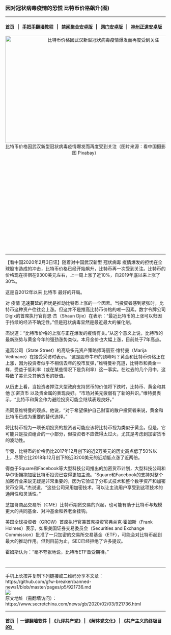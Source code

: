 ### 因对冠状病毒疫情的恐慌 比特币价格飙升(图)
------------------------

#### [首页](https://github.com/gfw-breaker/banned-news1/blob/master/README.md) &nbsp;&nbsp;|&nbsp;&nbsp; [手把手翻墙教程](https://github.com/gfw-breaker/guides/wiki) &nbsp;&nbsp;|&nbsp;&nbsp; [禁闻聚合安卓版](https://github.com/gfw-breaker/bn-android) &nbsp;&nbsp;|&nbsp;&nbsp; [网门安卓版](https://github.com/oGate2/oGate) &nbsp;&nbsp;|&nbsp;&nbsp; [神州正道安卓版](https://github.com/SzzdOgate/update) 



<div class="article_right" style="fone-color:#000">
 <p style="text-align: center;">
  <img alt="比特币价格因武汉新型冠状病毒疫情爆发而再度受到关注" src="https://img2.secretchina.com/pic/2017/10-20/p2013812a524341206-ss.jpg" style="height:336px; width:600px"/>
  <br>
   比特币价格因武汉新型冠状病毒疫情爆发而再度受到关注（图片来源：看中国摄影图 Pixabay）
   <span id="hideid" name="hideid" style="color:red;display:none;">
    <span href="https://www.secretchina.com">
    </span>
   </span>
  </br>
 </p>
 <div id="txt-mid1-t21-2017">
  <ins class="adsbygoogle" data-ad-client="ca-pub-1276641434651360" data-ad-slot="2451032099" style="display:inline-block;width:336px;height:280px">
  </ins>
  

---


  </div>
 </div>
 <p>
  【看中国2020年2月3日讯】随着对中国武汉新型
  <span href="https://www.secretchina.com/news/gb/tag/冠状病毒" target="_blank">
   冠状病毒
  </span>
  疫情爆发的担忧在全球股市造成的冲击，比特币价格已经开始飙升，比特币再一次受到关注。比特币的价格现在徘徊在9300美元左右，上一周上涨了近10%，自2019年底以来上涨了30%。
  <span id="hideid" name="hideid" style="color:red;display:none;">
   <span href="https://www.secretchina.com">
   </span>
  </span>
 </p>
 <p>
  这是自2012年以来
  <span href="https://www.secretchina.com/news/gb/tag/比特币" target="_blank">
   比特币
  </span>
  最好的开局。
 </p>
 <p>
  对
  <span href="https://www.secretchina.com/news/gb/tag/疫情" target="_blank">
   疫情
  </span>
  迅速蔓延的担忧是推动比特币上涨的一个因素。当投资者感到紧张时，比特币这种资产往往会上涨。但这并不是推高比特币价格的唯一因素。数字令牌公司Digix的首席执行官肖恩·杰（Shaun Djie）在表示：“最近比特币的上涨可以归因于持续的经济不确定性。”但是冠状病毒显然是最近最大的催化剂。
 </p>
 <p>
  杰说道：“比特币价格的上涨与正在爆发的疫情有关。”从这个意义上说，比特币的最新涨势与黄金今年的强劲涨势类似。本月金价也大幅上涨，目前处于7年高点。
 </p>
 <p>
  道富公司（State Street）的高级多元资产策略师玛丽亚·维特曼（Marija Veitmane）在接受采访时表示。“这是股市牛市的顶峰吗？黄金和比特币价格正在上涨，因为投资者似乎不相信去年的股市反弹，”维特曼补充道，比特币和黄金一样，受益于低利率（或在某些情况下是负利率）这一事实。在过去的几个月中，这导致了美元兑其他货币的贬值。
 </p>
 <p>
  从历史上看，当投资者押注大型政府支持货币的价值将下跌时，比特币、黄金和其他
  <span href="https://www.secretchina.com/news/gb/tag/加密货币" target="_blank">
   加密货币
  </span>
  以及贵金属的表现良好。“市场对美元疲弱有了新的共识。”维特曼表示，“比特币和黄金作为避险投资可能会继续表现良好。”
 </p>
 <p>
  杰同意维特曼的观点。他说，“对于希望保护自己财富的散户投资者来说，黄金和比特币已成为重要的替代选择。”
 </p>
 <p>
  将比特币视为一项长期投资的投资者可能应该将比特币视为类似于黄金。但是，它可能只是投资组合的一小部分，但投资者不应做得太过火，尤其是考虑到加密货币的波动性。
 </p>
 <p>
  毕竟，比特币的价格仍比2017年12月创下的近2万美元的历史高点低了50%以上，尽管它比2018年12月创下的近3200美元的近期低点涨了近两倍。
 </p>
 <p>
  得益于Square和Facebook等大型科技公司推出的加密货币计划，大型科技公司和华尔街拥抱加密比特币投资已变得更加主流。“Square和Facebook的支持对整个加密行业来说无疑是非常重要的，因为它验证了分布式技术和整个数字资产和加密货币空间。”杰说道，“这些公司采用加密技术，可以让主流用户享受到这项技术的通用性和灵活性。”
 </p>
 <p>
  芝加哥商品交易所（CME）比特币期货交易的兴起，也可能有助于比特币与规模更大的共同基金、对冲基金和养老金挂钩。
 </p>
 <p>
  美国全球投资者（GROW）首席执行官兼首席投资官弗兰克·霍姆斯（Frank Holmes）表示，如果美国证券交易委员会（Securities and Exchange Commission）批准了一只加密的交易所交易基金（ETF），可能会对比特币起到最大的推动作用。但到目前为止，SEC已经拒绝了许多提议。
 </p>
 <p>
  霍姆斯认为：“毫不夸张地说，比特币ETF备受期待。”
  <center>
   <div>
    <div id="txt-mid2-t22-2017" style="display: block;  max-height: 351px;  overflow: hidden;">
     <div id="SC-21xxx">
     </div>
     <ins class="adsbygoogle" data-ad-client="ca-pub-1276641434651360" data-ad-format="auto" data-ad-slot="4301710469" data-full-width-responsive="true" style="display:block">
     </ins>
    </div>
   </div>
  </center>
  <div style="padding-top:12px;">
  </div>
 </p>
</div>

<hr/>
手机上长按并复制下列链接或二维码分享本文章：<br/>
https://github.com/gfw-breaker/banned-news1/blob/master/pages/p5/921736.md <br/>
<a href='https://github.com/gfw-breaker/banned-news1/blob/master/pages/p5/921736.md'><img src='https://github.com/gfw-breaker/banned-news1/blob/master/pages/p5/921736.md.png'/></a> <br/>
原文地址（需翻墙访问）：https://www.secretchina.com/news/gb/2020/02/03/921736.html


------------------------
#### [首页](https://github.com/gfw-breaker/banned-news1/blob/master/README.md) &nbsp;|&nbsp; [一键翻墙软件](https://github.com/gfw-breaker/nogfw/blob/master/README.md) &nbsp;| [《九评共产党》](https://github.com/gfw-breaker/9ping.md/blob/master/README.md#九评之一评共产党是什么) | [《解体党文化》](https://github.com/gfw-breaker/jtdwh.md/blob/master/README.md) | [《共产主义的终极目的》](https://github.com/gfw-breaker/gczydzjmd.md/blob/master/README.md)


<img src='http://gfw-breaker.win/banned-news/pages/p5/921736.md' width='0px' height='0px'/>